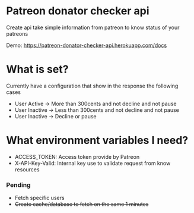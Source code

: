 # Patreon donator checker api

Create api take simple information from patreon to know status of your patreons

Demo: https://patreon-donator-checker-api.herokuapp.com/docs

# What is set?

Currently have a configuration that show in the response the following cases

- User Active -> More than 300cents and not decline and not pause
- User Inactive -> Less than 300cents and not decline and not pause
- User Inactive -> Decline or pause

# What environment variables I need?

- ACCESS_TOKEN: Access token provide by Patreon
- X-API-Key-Valid: Internal key use to validate request from know resources

### Pending
- Fetch specific users
- ~~Create cache/database to fetch on the same 1 minutes~~
  